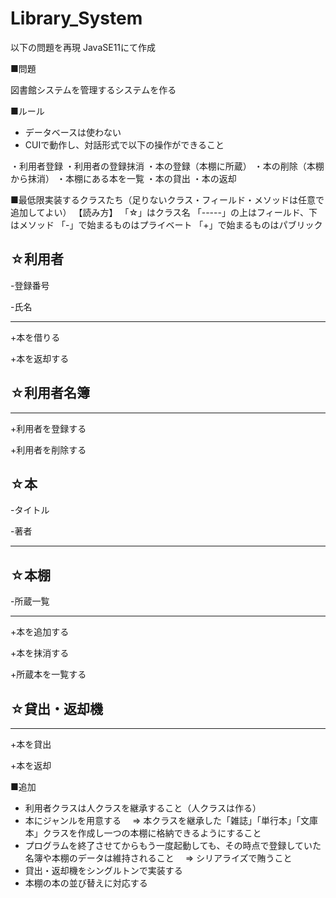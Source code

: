 # Library_System
以下の問題を再現
JavaSE11にて作成


■問題

図書館システムを管理するシステムを作る

■ルール
* データベースは使わない
* CUIで動作し、対話形式で以下の操作ができること

・利用者登録
・利用者の登録抹消
・本の登録（本棚に所蔵）
・本の削除（本棚から抹消）
・本棚にある本を一覧
・本の貸出
・本の返却

■最低限実装するクラスたち（足りないクラス・フィールド・メソッドは任意で追加してよい）
【読み方】
「☆」はクラス名
「-----」の上はフィールド、下はメソッド
「-」で始まるものはプライベート
「+」で始まるものはパブリック

## ☆利用者

-登録番号

-氏名

-----
+本を借りる

+本を返却する

## ☆利用者名簿

-----
+利用者を登録する

+利用者を削除する

## ☆本

-タイトル

-著者

-----

## ☆本棚

-所蔵一覧

-----
+本を追加する

+本を抹消する

+所蔵本を一覧する

## ☆貸出・返却機

-----

+本を貸出

+本を返却


■追加

* 利用者クラスは人クラスを継承すること（人クラスは作る）
* 本にジャンルを用意する
　=> 本クラスを継承した「雑誌」「単行本」「文庫本」クラスを作成し一つの本棚に格納できるようにすること
* プログラムを終了させてからもう一度起動しても、その時点で登録していた名簿や本棚のデータは維持されること
　=> シリアライズで賄うこと
* 貸出・返却機をシングルトンで実装する
* 本棚の本の並び替えに対応する

